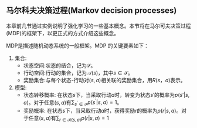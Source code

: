 ## 马尔科夫决策过程(Markov decision processes)

本章前几节通过实例说明了强化学习的一些基本概念。本节将在马尔可夫决策过程(MDP)的框架下，以更正式的方式介绍这些概念。

MDP是描述随机动态系统的一般框架。MDP 的关键要素如下：

1. 集合:
     - 状态空间:状态的结合，记为$\mathcal{S}$。
     - 行动空间:行动的集合，记为$\mathcal{A}(s)$，其中$s \in \mathcal{S}$。
     - 奖励集合:与每个状态-行动对$(s,a)$相关联的奖励集合，用$R(s，a)$表示。
2. 模型:
     - 状态转移概率: 在状态$s$下，当采取行动$a$时，转变为状态$s'$的概率为$p(s'|s,a)$。对于任意$(s,a)$有$\sum_{s^{\prime}\in\mathcal{S}}p(s^{\prime}|s,a)=1$。
     -  奖励概率: 在状态$s$下，当采取行动$a$时，获得奖励$r$的概率为$p(r|s,a)$。对于任意$(s,a)$有$\sum_{r\in\mathcal{R}(s,a)}p(r|s,a)=1$
